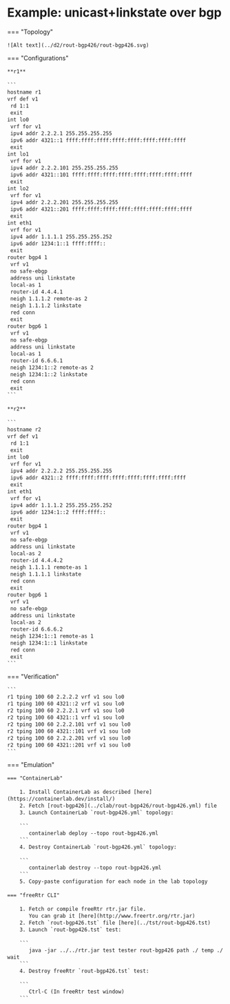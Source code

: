 # Example: unicast+linkstate over bgp

=== "Topology"

    ![Alt text](../d2/rout-bgp426/rout-bgp426.svg)

=== "Configurations"

    **r1**

    ```
    hostname r1
    vrf def v1
     rd 1:1
     exit
    int lo0
     vrf for v1
     ipv4 addr 2.2.2.1 255.255.255.255
     ipv6 addr 4321::1 ffff:ffff:ffff:ffff:ffff:ffff:ffff:ffff
     exit
    int lo1
     vrf for v1
     ipv4 addr 2.2.2.101 255.255.255.255
     ipv6 addr 4321::101 ffff:ffff:ffff:ffff:ffff:ffff:ffff:ffff
     exit
    int lo2
     vrf for v1
     ipv4 addr 2.2.2.201 255.255.255.255
     ipv6 addr 4321::201 ffff:ffff:ffff:ffff:ffff:ffff:ffff:ffff
     exit
    int eth1
     vrf for v1
     ipv4 addr 1.1.1.1 255.255.255.252
     ipv6 addr 1234:1::1 ffff:ffff::
     exit
    router bgp4 1
     vrf v1
     no safe-ebgp
     address uni linkstate
     local-as 1
     router-id 4.4.4.1
     neigh 1.1.1.2 remote-as 2
     neigh 1.1.1.2 linkstate
     red conn
     exit
    router bgp6 1
     vrf v1
     no safe-ebgp
     address uni linkstate
     local-as 1
     router-id 6.6.6.1
     neigh 1234:1::2 remote-as 2
     neigh 1234:1::2 linkstate
     red conn
     exit
    ```

    **r2**

    ```
    hostname r2
    vrf def v1
     rd 1:1
     exit
    int lo0
     vrf for v1
     ipv4 addr 2.2.2.2 255.255.255.255
     ipv6 addr 4321::2 ffff:ffff:ffff:ffff:ffff:ffff:ffff:ffff
     exit
    int eth1
     vrf for v1
     ipv4 addr 1.1.1.2 255.255.255.252
     ipv6 addr 1234:1::2 ffff:ffff::
     exit
    router bgp4 1
     vrf v1
     no safe-ebgp
     address uni linkstate
     local-as 2
     router-id 4.4.4.2
     neigh 1.1.1.1 remote-as 1
     neigh 1.1.1.1 linkstate
     red conn
     exit
    router bgp6 1
     vrf v1
     no safe-ebgp
     address uni linkstate
     local-as 2
     router-id 6.6.6.2
     neigh 1234:1::1 remote-as 1
     neigh 1234:1::1 linkstate
     red conn
     exit
    ```

=== "Verification"

    ```
    r1 tping 100 60 2.2.2.2 vrf v1 sou lo0
    r1 tping 100 60 4321::2 vrf v1 sou lo0
    r2 tping 100 60 2.2.2.1 vrf v1 sou lo0
    r2 tping 100 60 4321::1 vrf v1 sou lo0
    r2 tping 100 60 2.2.2.101 vrf v1 sou lo0
    r2 tping 100 60 4321::101 vrf v1 sou lo0
    r2 tping 100 60 2.2.2.201 vrf v1 sou lo0
    r2 tping 100 60 4321::201 vrf v1 sou lo0
    ```

=== "Emulation"

    === "ContainerLab"

        1. Install ContainerLab as described [here](https://containerlab.dev/install/)  
        2. Fetch [rout-bgp426](../clab/rout-bgp426/rout-bgp426.yml) file  
        3. Launch ContainerLab `rout-bgp426.yml` topology:  

        ```
           containerlab deploy --topo rout-bgp426.yml  
        ```
        4. Destroy ContainerLab `rout-bgp426.yml` topology:  

        ```
           containerlab destroy --topo rout-bgp426.yml  
        ```
        5. Copy-paste configuration for each node in the lab topology

    === "freeRtr CLI"

        1. Fetch or compile freeRtr rtr.jar file.  
           You can grab it [here](http://www.freertr.org/rtr.jar)  
        2. Fetch `rout-bgp426.tst` file [here](../tst/rout-bgp426.tst)  
        3. Launch `rout-bgp426.tst` test:  

        ```
           java -jar ../../rtr.jar test tester rout-bgp426 path ./ temp ./ wait
        ```
        4. Destroy freeRtr `rout-bgp426.tst` test:  

        ```
           Ctrl-C (In freeRtr test window)
        ```


